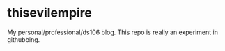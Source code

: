 thisevilempire
==============

My personal/professional/ds106 blog. This repo is really an experiment in githubbing.
